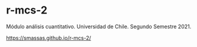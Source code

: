 # r-mcs-2
Módulo análisis cuantitativo. Universidad de Chile. Segundo Semestre 2021.

https://smassas.github.io/r-mcs-2/
